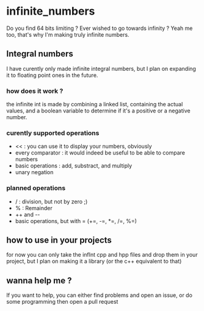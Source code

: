 # infinite_numbers

Do you find 64 bits limiting ? Ever wished to go towards infinity ? Yeah me too, that's why I'm making truly infinite numbers.

## Integral numbers

I have curently only made infinite integral numbers, but I plan on expanding it to floating point ones in the future.

### how does it work ?

the infinite int is made by combining a linked list, containing the actual values, and a boolean variable to determine if it's a positive or a negative number.

### curently supported operations

- << : you can use it to display your numbers, obviously
- every comparator : it would indeed be useful to be able to compare numbers
- basic operations : add, substract, and multiply
- unary negation

### planned operations

- / : division, but not by zero ;)
- % : Remainder
- ++ and --
- basic operations, but with = (+=, -=, *=, /=, %=)

## how to use in your projects

for now you can only take the infInt cpp and hpp files and drop them in your project, but I plan on making it a library (or the c++ equivalent to that)

## wanna help me ?

If you want to help, you can either find problems and open an issue, or do some programming then open a pull request
